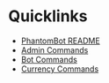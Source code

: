 # Quicklinks

* [PhantomBot README](README.md "General Readme")
* [Admin Commands](admincommands.md "Admin Commands")
* [Bot Commands](botcommands.md "Commands")
* [Currency Commands](currencycommands.md "Currency Help")


